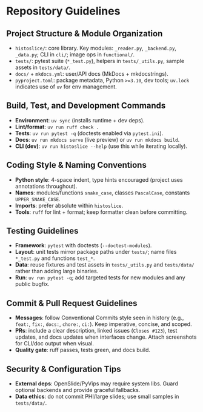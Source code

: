 # Repository Guidelines

## Project Structure & Module Organization

- `histoslice/`: core library. Key modules: `_reader.py`, `_backend.py`, `_data.py`; CLI in `cli/`; image ops in `functional/`.
- `tests/`: pytest suite (`*_test.py`), helpers in `tests/_utils.py`, sample assets in `tests/data/`.
- `docs/` + `mkdocs.yml`: user/API docs (MkDocs + mkdocstrings).
- `pyproject.toml`: package metadata, Python `>=3.10`, dev tools; `uv.lock` indicates use of `uv` for env management.

## Build, Test, and Development Commands

- **Environment**: `uv sync` (installs runtime + dev deps).
- **Lint/format**: `uv run ruff check .`
- **Tests**: `uv run pytest -q` (doctests enabled via `pytest.ini`).
- **Docs**: `uv run mkdocs serve` (live preview) or `uv run mkdocs build`.
- **CLI (dev)**: `uv run histoslice --help` (use this while iterating locally).

## Coding Style & Naming Conventions

- **Python style**: 4-space indent, type hints encouraged (project uses annotations throughout).
- **Names**: modules/functions `snake_case`, classes `PascalCase`, constants `UPPER_SNAKE_CASE`.
- **Imports**: prefer absolute within `histoslice`.
- **Tools**: `ruff` for lint + format; keep formatter clean before committing.

## Testing Guidelines

- **Framework**: `pytest` with doctests (`--doctest-modules`).
- **Layout**: unit tests mirror package paths under `tests/`; name files `*_test.py` and functions `test_*`.
- **Data**: reuse fixtures and test assets in `tests/_utils.py` and `tests/data/` rather than adding large binaries.
- **Run**: `uv run pytest -q`; add targeted tests for new modules and any public bugfix.

## Commit & Pull Request Guidelines

- **Messages**: follow Conventional Commits style seen in history (e.g., `feat:`, `fix:`, `docs:`, `chore:`, `ci:`). Keep imperative, concise, and scoped.
- **PRs**: include a clear description, linked issues (`Closes #123`), test updates, and docs updates when interfaces change. Attach screenshots for CLI/doc output when visual.
- **Quality gate**: ruff passes, tests green, and docs build.

## Security & Configuration Tips

- **External deps**: OpenSlide/PyVips may require system libs. Guard optional backends and provide graceful fallbacks.
- **Data ethics**: do not commit PHI/large slides; use small samples in `tests/data/`.
